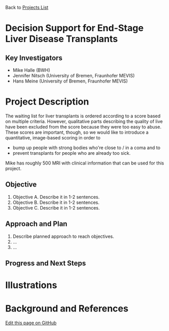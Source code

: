 Back to [Projects List](../../README.md#ProjectsList)

# Decision Support for End-Stage Liver Disease Transplants

## Key Investigators

- Mike Halle (BWH)
- Jennifer Nitsch (University of Bremen, Fraunhofer MEVIS)
- Hans Meine (University of Bremen, Fraunhofer MEVIS)

# Project Description

The waiting list for liver transplants is ordered according to a score
based on multiple criteria.  However, qualitative parts describing the
quality of live have been excluded from the score because they were
too easy to abuse.  These scores are important, though, so we would
like to introduce a quantitative, image-based scoring in order to

* bump up people with strong bodies who're close to / in a coma and to
* prevent transplants for people who are already too sick.

Mike has roughly 500 MRI with clinical information that can be used
for this project.

## Objective

1. Objective A. Describe it in 1-2 sentences.
1. Objective B. Describe it in 1-2 sentences.
1. Objective C. Describe it in 1-2 sentences.

## Approach and Plan

1. Describe planned approach to reach objectives.
1. ...
1. ...

## Progress and Next Steps

<!--Describe progress and next steps in a few bullet points as you are making progress.-->

# Illustrations

# Background and References

<a href="{{site.github.repository_url}}/edit/master/{{page.path}}">Edit this page on GitHub</a>
